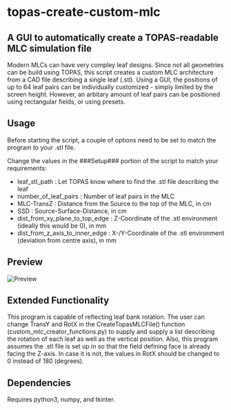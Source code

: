 # topas-create-custom-mlc

## A GUI to automatically create a TOPAS-readable MLC simulation file

Modern MLCs can have very compley leaf designs. Since not all geometries can be build using TOPAS, this script creates a custom MLC architecture from a CAD file describing a single leaf (.stl). Using a GUI, the positions of up to 64 leaf pairs can be individually customized - simply limited by the screen height. However, an arbitary amount of leaf pairs can be positioned using rectangular fields, or using presets.

## Usage

Before starting the script, a couple of options need to be set to match the program to your .stl file.

Change the values in the \###Setup\### portion of the script to match your requirements:

- leaf_stl_path : Let TOPAS know where to find the .stl file describing the leaf
- number_of_leaf_pairs : Number of leaf pairs in the MLC
- MLC-TransZ : Distance from the Source to the top of the MLC, in cm
- SSD : Source-Surface-Distance, in cm
- dist_from_xy_plane_to_top_edge : Z-Coordinate of the .stl environment (ideally this would be 0), in mm
- dist_from_z_axis_to_inner_edge : X-/Y-Coordinate of the .stl environment (deviation from centre axis), in mm  

## Preview
 
![Preview](https://user-images.githubusercontent.com/87897942/146832691-24346005-0484-402b-82e8-90ebb472417a.png)

## Extended Functionality

This program is capable of reflecting leaf bank rotation. The user can change TransY and RotX in the CreateTopasMLCFile() function (custom_mlc_creator_functions.py) to supply and supply a list describing the rotation of each leaf as well as the vertical position. Also, this program assumes the .stl file is set up in so that the field defining face is already facing the Z-axis. In case it is not, the values in RotX should be changed to 0 instead of 180 (degrees). 

## Dependencies

Requires python3, numpy, and tkinter.
